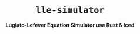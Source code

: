 <div align="center">

  <h1><code>lle-simulator</code></h1>

  <strong>Lugiato-Lefever Equation Simulator use Rust & Iced</strong>